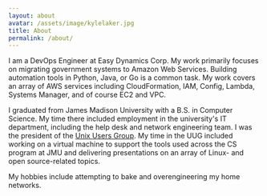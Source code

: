 ```yaml
---
layout: about
avatar: /assets/image/kylelaker.jpg
title: About
permalink: /about/
---
```


I am a DevOps Engineer at Easy Dynamics Corp. My work primarily focuses on migrating government systems to Amazon Web Services. Building automation tools in Python, Java, or Go is a common task. My work covers an array of AWS services including CloudFormation, IAM, Config, Lambda, Systems Manager, and of course EC2 and VPC.

I graduated from James Madison University with a B.S. in Computer Science. My time there included employment in the university's IT department, including the help desk and network engineering team. I was the president of the [Unix Users Group](https://www.jmunixusers.org). My time in the UUG included working on a virtual machine to support the tools used across the CS program at JMU and delivering presentations on an array of Linux- and open source-related topics.

My hobbies include attempting to bake and overengineering my home networks.